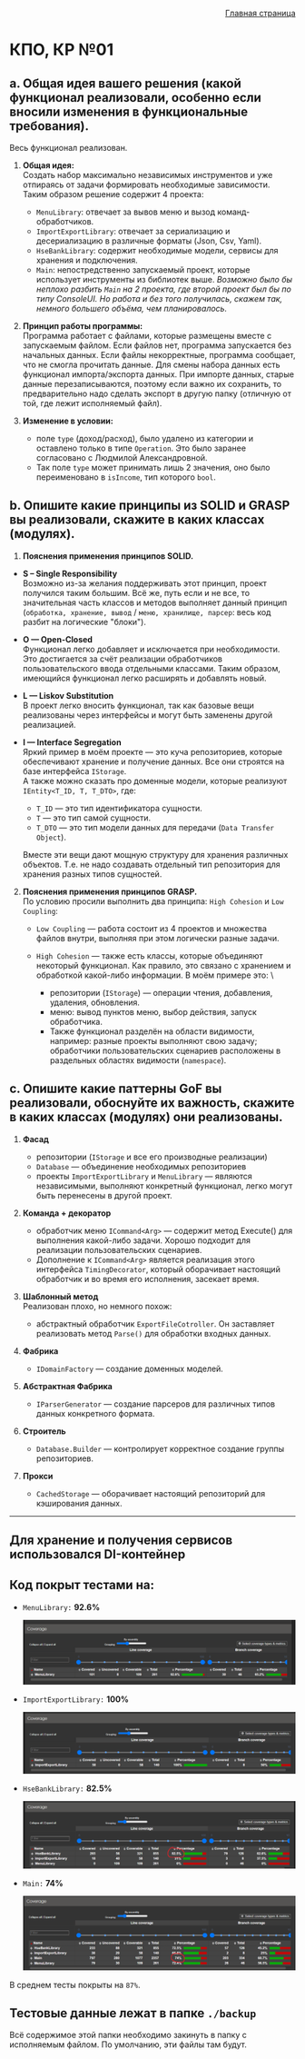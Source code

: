 <p style="text-align: right"> <a href="https://github.com/Mi-Kram/HSE-Software-Engineering/tree/main" alt="General"> Главная страница </a> </p>

# КПО, КР №01

## a. Общая идея вашего решения (какой функционал реализовали, особенно если вносили изменения в функциональные требования).

Весь функционал реализован.

1. **Общая идея:** \
Создать набор максимально независимых инструментов и уже отпираясь от задачи формировать необходимые зависимости. Таким образом решение содержит 4 проекта:
    - `MenuLibrary`: отвечает за вывов меню и вызод команд-обработчиков.
    - `ImportExportLibrary`: отвечает за сериализацию и десериализацию в различные форматы (Json, Csv, Yaml).
    - `HseBankLibrary`: содержит необходимые модели, сервисы для хранения и подключения.
    - `Main`: непостредственно запускаемый проект, которые использует инструменты из библиотек выше. _Возможно было бы неплохо разбить `Main` на 2 проекта, где второй проект был бы по типу ConsoleUI. Но работа и без того получилась, скажем так, немного большего объёма, чем планировалось._

2. **Принцип работы программы:** \
Программа работает с файлами, которые размещены вместе с запускаемым файлом. Если файлов нет, программа запускается без начальных данных. Если файлы некорректные, программа сообщает, что не смогла прочитать данные. Для смены набора данных есть функционал импорта/экспорта данных. При импорте данных, старые данные перезаписываются, поэтому если важно их сохранить, то предварительно надо сделать экспорт в другую папку (отличную от той, где лежит исполняемый файл).

3. **Изменение в условии:**
    - поле `type` (доход/расход), было удалено из категории и оставлено только в типе `Operation`. Это было заранее согласовано с Людмилой Александровной.
    - Так поле `type` может принимать лишь 2 значения, оно было переименовано в `isIncome`, тип которого `bool`.



## b. Опишите какие принципы из SOLID и GRASP вы реализовали, скажите в каких классах (модулях).

1. **Пояснения применения принципов SOLID.**
 - **S – Single Responsibility** \
   Возможно из-за желания поддерживать этот принцип, проект получился таким большим. Всё же, путь если и не все, то значительная часть классов и методов выполняет данный принцип (`обработка, хранение, вывод` / `меню, хранилище, парсер`: весь код разбит на логические "блоки").

 - **O — Open-Closed** \
   Функционал легко добавляет и исключается при необходимости. Это достигается за счёт реализации обработчиков пользовательского ввода отдельными классами. Таким образом, имеющийся функционал легко расширять и добавлять новый.

 - **L — Liskov Substitution** \
   В проект легко вносить функционал, так как базовые вещи реализованы через интерфейсы и могут быть заменены другой реализацией.

 - **I — Interface Segregation** \
   Яркий пример в моём проекте — это куча репозиториев, которые обеспечивают хранение и получение данных. Все они строятся на базе интерфейса `IStorage`. \
   А также можно сказать про доменные модели, которые реализуют `IEntity<T_ID, T, T_DTO>`, где:
   - `T_ID` — это тип идентификатора сущности.
   - `T` — это тип самой сущности.
   - `T_DTO` — это тип модели данных для   передачи    (`Data Transfer Object`).

   Вместе эти вещи дают мощную структуру для хранения различных объектов. Т.е. не надо создавать отдельный тип репозитория для хранения разных типов сущностей.

2. **Пояснения применения принципов GRASP.** \
   По условию просили выполнить два принципа: `High Cohesion` и `Low Coupling`:

   - `Low Coupling` — работа состоит из 4 проектов и множества файлов внутри, выполняя при этом логически разные задачи. 

   - `High Cohesion` — также есть классы, которые объединяют некоторый функционал. Как правило, это связано с хранением и обработкой какой-либо информации. В моём примере это: \
       - репозитории (`IStorage`) — операции чтения, добавления,        удаления, обновления.
       - меню: вывод пунктов меню, выбор действия, запуск обработчика.
       - Также функционал разделён на области видимости, например: разные проекты выполняют свою задачу; обработчики пользовательских сценариев расположены в раздельных областях видимости (`namespace`).



## c. Опишите какие паттерны GoF вы реализовали, обоснуйте их важность, скажите в каких классах (модулях) они реализованы.

1. **Фасад** 
   - репозитории (`IStorage` и все его производные реализации)
   - `Database` — объединение необходимых репозиториев
   - проекты `ImportExportLibrary` и `MenuLibrary` — являются независимыми, выполняют конкретный функционал, легко могут быть перенесены в другой проект.

2. **Команда + декоратор**
   - обработчик меню `ICommand<Arg>` — содержит метод Execute() для выполнения какой-либо задачи. Хорошо подходит для реализации пользовательских сценариев.
   - Дополнение к  `ICommand<Arg>` является реализация этого интерфейса `TimingDecorator`, который оборачивает настоящий обработчик и во время его исполнения, засекает время.

3. **Шаблонный метод** \
   Реализован плохо, но немного похож:
   - абстрактный обработчик `ExportFileCotroller`. Он заставляет реализовать метод `Parse()` для обработки входных данных. 

4. **Фабрика**
   - `IDomainFactory` — создание доменных моделей.

5. **Абстрактная Фабрика**
   - `IParserGenerator` — создание парсеров для различных типов данных конкретного формата.

6. **Строитель**
   - `Database.Builder` — контролирует корректное создание группы репозиториев.

7. **Прокси**
   - `CachedStorage` — оборачивает настоящий репозиторий для кэширования данных.


---

## Для хранение и получения сервисов использовался DI-контейнер

## Код покрыт тестами на:
  - `MenuLibrary:`  **92.6%**

    ![MenuLibrary](./ReadmeImages/MenuLibraryCoverage.png)

  - `ImportExportLibrary:`  **100%**

    ![ImportExportLibrary](./ReadmeImages/ImportExportLibraryCoverage.png)

  - `HseBankLibrary:`  **82.5%**
 
    ![HseBankLibrary](./ReadmeImages/HseBankLibraryCoverage.png)

 - `Main:`  **74%**

    ![Main](./ReadmeImages/MainCoverage.png)

  В среднем тесты покрыты на `87%`.

## Тестовые данные лежат в папке `./backup`
Всё содержимое этой папки необходимо закинуть в папку с исполняемым файлом. По умолчанию, эти файлы там будут.
